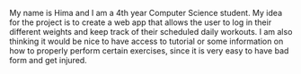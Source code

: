 My name is Hima and I am a 4th year Computer Science student.
My idea for the project is to create a web app that allows the user
to log in their different weights and keep track of their scheduled daily workouts.
I am also thinking it would be nice to have access to tutorial or some information on
how to properly perform certain exercises, since it is very easy to have bad
form and get injured.
